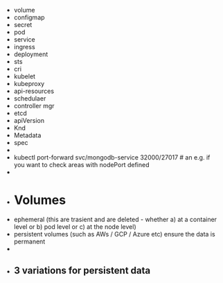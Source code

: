 - volume
- configmap
- secret
- pod
- service
- ingress
- deployment
- sts
- cri
- kubelet
- kubeproxy
- api-resources
- schedulaer
- controller mgr
- etcd
- apiVersion
- Knd
- Metadata
- spec
-
- kubectl port-forward svc/mongodb-service 32000/27017  # an e.g. if you want to check areas with nodePort defined
-
- # Volumes
- ephemeral (this are trasient and are deleted - whether a) at a container level or b) pod level or c) at the node level)
- persistent volumes (such as AWs / GCP / Azure etc) ensure the data is permanent
-
- 3 variations for persistent data
	-